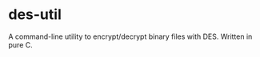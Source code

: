 des-util
========

A command-line utility to encrypt/decrypt binary files with DES. Written in pure C.